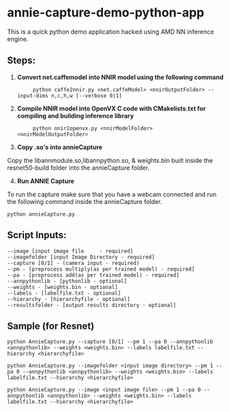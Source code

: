 # annie-capture-demo-python-app

This is a quick python demo application hacked using AMD NN inference engine.
## Steps:

1. **Convert net.caffemodel into NNIR model using the following command**
   ````
	    python caffe2nnir.py <net.caffeModel> <nnirOutputFolder> --input-dims n,c,h,w [--verbose 0|1]
   ````
2. **Compile NNIR model into OpenVX C code with CMakelists.txt for compiling and building inference library**
   ````
	    python nnir2openvx.py <nnirModelFolder> <nnirModelOutputFolder>
   ````
3. **Copy .so's into annieCapture**
 
 Copy the libannmodule.so,libannpython.so, & weights.bin built inside the resnet50-build folder into the annieCapture folder.

4. **Run ANNIE Capture**

 To run the capture make sure that you have a webcam connected and run the following command inside the annieCapture folder.

 ````
 python annieCapture.py 
 ````
## Script Inputs:
````
--image [input image file     - required]
--imagefolder [input Image Directory - required]
--capture [0/1] - (camera input - required)
--pm - [preprocess multiply(as per trained model) - required]
--pa - [preprocess add(as per trained model) - required]
--annpythonlib - [pythonlib - optional]
--weights - [weights.bin - optional]
--labels - [labelfile.txt - optional]
--hierarchy - [hierarchyfile - optional]
--resultsfolder - [output results directory - optional]
````
## Sample (for Resnet)
```
python AnnieCapture.py --capture [0/1] --pm 1 --pa 0 --annpythonlib <annpythonlib> --weights <weights.bin> --labels labelfile.txt --hierarchy <hierarchyfile>

python AnnieCapture.py --imagefolder <input image directory> --pm 1 --pa 0 --annpythonlib <annpythonlib> --weights <weights.bin> --labels labelfile.txt --hierarchy <hierarchyfile>

python AnnieCapture.py --image <input image file> --pm 1 --pa 0 --annpythonlib <annpythonlib> --weights <weights.bin> --labels labelfile.txt --hierarchy <hierarchyfile>
```
